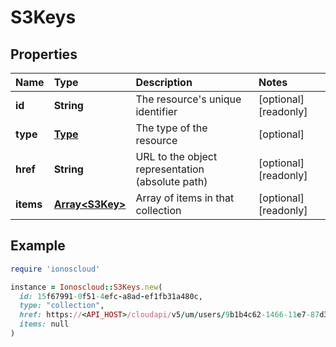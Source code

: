 # S3Keys

## Properties

| Name | Type | Description | Notes |
| :--- | :--- | :--- | :--- |
| **id** | **String** | The resource's unique identifier | \[optional\]\[readonly\] |
| **type** | [**Type**](type.md) | The type of the resource | \[optional\] |
| **href** | **String** | URL to the object representation \(absolute path\) | \[optional\]\[readonly\] |
| **items** | [**Array&lt;S3Key&gt;**](s3key.md) | Array of items in that collection | \[optional\]\[readonly\] |

## Example

```ruby
require 'ionoscloud'

instance = Ionoscloud::S3Keys.new(
  id: 15f67991-0f51-4efc-a8ad-ef1fb31a480c,
  type: "collection",
  href: https://<API_HOST>/cloudapi/v5/um/users/9b1b4c62-1466-11e7-87d3-d7bb7dac0087/s3keys,
  items: null
)
```

